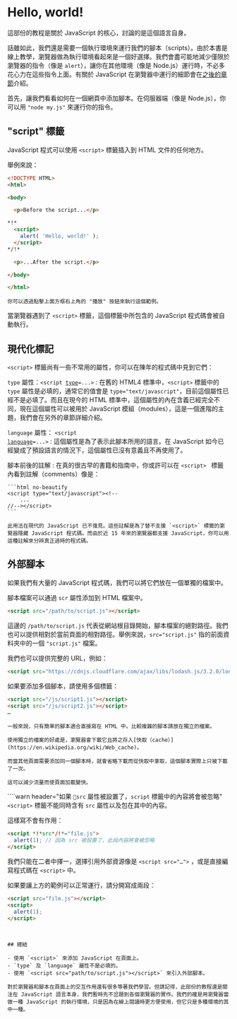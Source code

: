 # Hello, world!

這部份的教程是關於 JavaScript 的核心，討論的是這個語言自身。

話雖如此，我們還是需要一個執行環境來運行我們的腳本（scripts）。由於本書是線上教學，瀏覽器做為執行環境看起來是一個好選擇。我們會盡可能地減少僅限於瀏覽器的指令（像是 `alert`），讓你在其他環境（像是 Node.js）運行時，不必多花心力在這些指令上面。有關於 JavaScript 在瀏覽器中運行的細節會在[之後的章節](/ui)介紹。

首先，讓我們看看如何在一個網頁中添加腳本。在伺服器端（像是 Node.js），你可以用 `"node my.js"` 來運行你的指令。


## "script" 標籤

JavaScript 程式可以使用 `<script>` 標籤插入到 HTML 文件的任何地方。

舉例來說：

```html run height=100
<!DOCTYPE HTML>
<html>

<body>

  <p>Before the script...</p>

*!*
  <script>
    alert( 'Hello, world!' );
  </script>
*/!*

  <p>...After the script.</p>

</body>

</html>
```

```online
你可以透過點擊上面方框右上角的 "播放" 按鈕來執行這個範例。
```

當瀏覽器遇到了 `<script>` 標籤，這個標籤中所包含的 JavaScript 程式碼會被自動執行。


## 現代化標記

`<script>` 標籤尚有一些不常用的屬性，你可以在陳年的程式碼中見到它們：

`type` 屬性：<code>&lt;script <u>type</u>=...&gt;</code>
: 在舊的 HTML4 標準中，`<script>` 標籤中的 `type` 屬性是必填的，通常它的值會是 `type="text/javascript"`，目前這個屬性已經不是必填了。而且在現今的 HTML 標準中，這個屬性的內在含義已經完全不同，現在這個屬性可以被用於 JavaScript 模組（modules），這是一個進階的主題，我們會在另外的章節詳細介紹。

`language` 屬性： <code>&lt;script <u>language</u>=...&gt;</code>
: 這個屬性是為了表示此腳本所用的語言。在 JavaScript 如今已經變成了預設語言的情況下，這個屬性已沒有意義且不再使用了。

腳本前後的註解
: 在真的很古早的書籍和指南中，你或許可以在 `<script> ` 標籤內看到註解（comments）像是：

    ```html no-beautify
    <script type="text/javascript"><!--
        ...
    //--></script>
    ```

    此用法在現代的 JavaScript 已不復見。這些註解是為了替不支援 `<script>` 標籤的瀏覽器隱藏 JavaScript 程式碼。而由於近 15 年來的瀏覽器都支援 JavaScript，你可以用這種註解來分辨真正過時的程式碼。


## 外部腳本

如果我們有大量的 JavaScript 程式碼，我們可以將它們放在一個單獨的檔案中。

腳本檔案可以通過 `scr` 屬性添加到 HTML 檔案中。

```html
<script src="/path/to/script.js"></script>
```

這邊的 `/path/to/script.js` 代表從網站根目錄開始，腳本檔案的絕對路徑。我們也可以提供相對於當前頁面的相對路徑。舉例來說，`src="script.js"` 指的前面資料夾中的一個 `"script.js"` 檔案。

我們也可以提供完整的 URL，例如：

```html
<script src="https://cdnjs.cloudflare.com/ajax/libs/lodash.js/3.2.0/lodash.js"></script>
```

如果要添加多個腳本，請使用多個標籤：

```html
<script src="/js/script1.js"></script>
<script src="/js/script2.js"></script>
…
```

```smart
一般來說，只有簡單的腳本適合直接寫在 HTML 中。比較複雜的腳本請放在獨立的檔案。 

使用獨立的檔案的好處是，瀏覽器會下載它且將之存入[快取（cache）](https://en.wikipedia.org/wiki/Web_cache)。

而當其他頁面需要添加同一個腳本時，就會省略下載而從快取中拿取，這個腳本實際上只被下載了一次。

這可以減少流量而使頁面加載變快。
```

````warn header="如果 `src` 屬性被設置了，`script` 標籤中的內容將會被忽略"
`<script>` 標籤不能同時含有 `src` 屬性以及包在其中的內容。

這樣寫不會有作用：

```html
<script *!*src*/!*="file.js">
  alert(1); // 因為 src 被設置了，此段內容將會被忽略
</script>
```

我們只能在二者中擇一，選擇引用外部資源像是 `<script src="…">` ，或是直接編寫程式碼在 `<script>` 中。

如果要讓上方的範例可以正常運行，請分開寫成兩段：

```html
<script src="file.js"></script>
<script>
  alert(1);
</script>
```
````


## 總結

- 使用 `<script>` 來添加 JavaScript 在頁面上。
- `type` 及 `language` 屬性不是必填的。
- 使用 `<script src="path/to/script.js"></script>` 來引入外部腳本。

對於瀏覽器和腳本在頁面上的交互作用還有很多等著我們學習。但請記得，此部份的教程還是關注在 JavaScript 語言本身，我們暫時先不岔題到各個瀏覽器的實作。我們的確是用瀏覽器當做一種 JavaScript 的執行環境，只是因為在線上閱讀時更方便使用，但它只是多種環境的其中一種。
